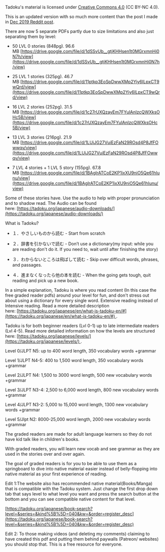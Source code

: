 Tadoku's material is licensed under [Creative Commons 4.0](https://creativecommons.org/licenses/by-nc/4.0/) (CC BY-NC 4.0).

This is an updated version with so much more content than the post I made in [Dec 2019 Reddit post](https://www.reddit.com/r/LearnJapanese/comments/eggyg9/more_complete_version_of_the_tadoku_pdf_merged/).

There are now 5 separate PDFs partly due to size limitations and also just separating them by level:

- 50 LVL 0 stories (848pg). 96.6 MB [https://drive.google.com/file/d/1dSSvUb__gtjKHHsen1t0MGrxmnHi0N7h/view](https://drive.google.com/file/d/1dSSvUb__gtjKHHsen1t0MGrxmnHi0N7h/view)
    
- 25 LVL 1 stories (325pg). 46.7 MB [https://drive.google.com/file/d/11ptkp3EoSpDwwXMp2Yiy6ILpxCT9wQrd/view](https://drive.google.com/file/d/11ptkp3EoSpDwwXMp2Yiy6ILpxCT9wQrd/view)
    
- 16 LVL 2 stories (252pg). 31.5 MB [https://drive.google.com/file/d/1c27rUXQzayEm7FYulAnlzcQWXksOHc5B/view](https://drive.google.com/file/d/1c27rUXQzayEm7FYulAnlzcQWXksOHc5B/view)
    
- 13 LVL 3 stories (216pg). 21.9 MB [https://drive.google.com/file/d/1LUiJG27VuiEzFaN29ROsd4P8JfFOwwqv/view](https://drive.google.com/file/d/1LUiJG27VuiEzFaN29ROsd4P8JfFOwwqv/view)
    
- 7 LVL 4 stories + 1 LVL 5 story (155pg). 67.8 MB [https://drive.google.com/file/d/1BAgIrATCoE2KP1ixXU9niO5Qe61hlunu/view](https://drive.google.com/file/d/1BAgIrATCoE2KP1ixXU9niO5Qe61hlunu/view)
    

Some of these stories have. Use the audio to help with proper pronunciation and to shadow read. The Audio can be found here: [https://tadoku.org/japanese/audio-downloads/](https://tadoku.org/japanese/audio-downloads/)

What is Tadoku?

- １．やさしいものから読む - Start from scratch
    
- ２．辞書を引かないで読む - Don’t use a dictionary(my input: while you are reading don't do it. If you need to, wait until after finishing the story)
    
- ３．わからないところは飛ばして読む - Skip over difficult words, phrases, and passages.
    
- ４．進まなくなったら他の本を読む - When the going gets tough, quit reading and pick up a new book.
    

In a simple explanation, Tadoku is where you read content (In this case the free graded reader pdfs) around your level for fun, and don't stress out about using a dictionary for every single word. Extensive reading instead of Intensive reading. Read a more detailed description here: [https://tadoku.org/japanese/en/what-is-tadoku-en/#](https://tadoku.org/japanese/en/what-is-tadoku-en/#) .

Tadoku is for both beginner readers (Lvl 0-1) up to late intermediate readers (Lvl 4-5). Read more detailed information on how the levels are structured here: [https://tadoku.org/japanese/levels/](https://tadoku.org/japanese/levels/) .

Level 0/JLPT N5: up to 400 word length, 350 vocabulary words +grammar

Level 1/JLPT N4-5: 400 to 1,500 word length, 350 vocabulary words +grammar

Level 2/JLPT N4: 1,500 to 3000 word length, 500 new vocabulary words +grammar

Level 3/JLPT N3-4: 2,500 to 6,000 word length, 800 new vocabulary words +grammar

Level 4/JLPT N3-2: 5,000 to 15,000 word length, 1300 new vocabulary words +grammar

Level 5/Jlpt N2: 8000-25,000 word length, 2000 new vocabulary words +grammar

The graded readers are made for adult language learners so they do not have kid talk like in children's books.

With graded readers, you will learn new vocab and see grammar as they are used in the stories over and over again.

The goal of graded readers is for you to be able to use them as a springboard to dive into native material easier instead of belly-flopping into native material as your first experience of reading.

Edit 1:The website also has recommended native material(Books/Manga) that is compatible with the Tadoku system. Just change the first drop down tab that says level to what level you want and press the search button at the bottom and you can see compatible native content for that level.

[https://tadoku.org/japanese/book-search?level=&series=&kind%5B%5D=040&kw=&order=register_desc](https://tadoku.org/japanese/book-search?level=&series=&kind%5B%5D=040&kw=&order=register_desc)

Edit 2: To those making videos (and deleting my comments) claiming to have created this pdf and putting them behind paywalls (Patreon/ websites) you should stop that. This is a free resource for everyone.